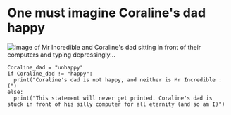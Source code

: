 # One must imagine Coraline's dad happy
![Image of Mr Incredible and Coraline's dad sitting in front of their computers and typing depressingly...](https://i.imgflip.com/4bs3qd.png)
```
Coraline_dad = "unhappy"
if Coraline_dad != "happy":
  print("Coraline's dad is not happy, and neither is Mr Incredible :(")
else:
  print("This statement will never get printed. Coraline's dad is stuck in front of his silly computer for all eternity (and so am I)")
```
